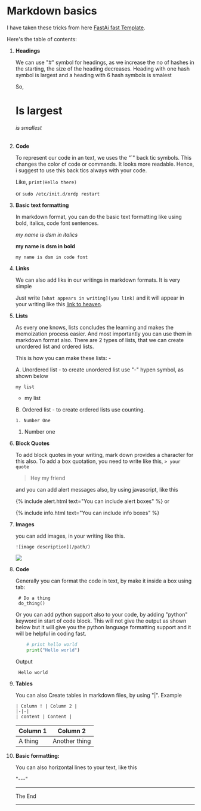 # Markdown basics

I have taken these tricks from here [FastAi fast Template](https://github.com/fastai/fast_template/blob/master/_posts/2020-01-14-welcome.md).

Here's the table of contents:

1. **Headings**

    We can use "#" symbol for headings, as we increase the no of hashes in the starting, the size of the heading decreases. Heading with one hash symbol is largest and a heading with 6 hash symbols is smalest 

    So,

    # Is largest

    ###### is smallest

2. **Code**

    To represent our code in an text, we uses the "`" back tic symbols. This changes the color of code or commands. It looks more readable. Hence, i suggest to use this back tics always with your code. 

    Like, `print(Hello there)`

    or `sudo /etc/init.d/xrdp restart`

3. **Basic text formatting**

    In markdown format, you can do the basic text formatting like using bold, italics, code font sentences.

    *my name is dsm in italics*

    **my name is dsm in bold**

    `my name is dsm in code font`

4. **Links**

    We can also  add liks in our writings in markdown formats. It is very simple

    Just write `[what appears in writing](you link)` and it will appear in your writing like this [link to heaven](www.google.com).

5. **Lists**

    As every one knows, lists concludes the learning and makes the memoization process easier. And most importantly you can use them in markdown format also.
    There are 2 types of lists, that we can create unordered list and ordered lists.

    This is how you can make these lists: -

    A. Unordered list - to create unordered list use "-" hypen symbol, as shown below

    `my list`
    - my list  

    B. Ordered list - to create ordered lists use counting.

    `1. Number One`

    1. Number one  

6. **Block Quotes**

    To add block quotes in your writing, mark down provides a character for this also. To add a box quotation, you need to write like this,
    `> your quote`

    > Hey my friend  

    and you can add alert messages also, by using javascript, like this

    {% include alert.html text="You can include alert boxes" %} or

    {% include info.html text="You can include info boxes" %}

7. **Images**

    you can add images, in your writing like this.

    `![image description](/path/)`

    ![](/images/Flammarion.jpg)



8. **Code**

    Generally you can format the code in text, by make it inside a box using tab:

        # Do a thing
        do_thing()

    Or you can add python support also to your code, by adding "python" keyword in start of code block. This will not give the output as shown below but it will give you the python language formatting support and it will be helpful in coding fast.

    
    ```python
        # print hello world
        print("Hello world")
    ```

    Output

        Hello world

9. **Tables**

    You can also Create tables in markdown files, by using "|". Example

    ```
    | Column ! | Column 2 |
    |-|-|
    | content | Content |
    ```

    | Column 1 | Column 2 |
    |-|-|
    | A thing | Another thing |

10. **Basic formatting:**

    You can also horizontal lines to your text, like this

    "---"

    ---

    The End
    
    ---
